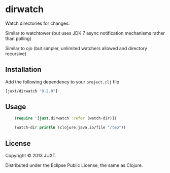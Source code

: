 # dirwatch

Watch directories for changes.

Similar to watchtower (but uses JDK 7 async notification mechanisms rather than polling)

Similar to ojo (but simpler, unlimited watchers allowed and directory recursive)

## Installation

Add the following dependency to your `project.clj` file

```clojure
[juxt/dirwatch "0.2.0"]
```


## Usage

```clojure
    (require '[juxt.dirwatch :refer (watch-dir)])

    (watch-dir println (clojure.java.io/file "/tmp"))
```

## License

Copyright © 2013 JUXT.

Distributed under the Eclipse Public License, the same as Clojure.
